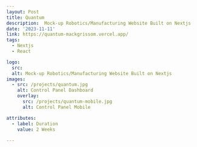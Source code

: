 ```yaml
---
layout: Post
title: Quantum
description:  Mock-up Robotics/Manufacturing Website Built on Nextjs
date: '2023-11-11'
link: https://quantum-mackgrissom.vercel.app/
tags:
  - Nextjs
  - React

logo:
  src: 
  alt: Mock-up Robotics/Manufacturing Website Built on Nextjs
images:
  - src: /projects/quantum.jpg
    alt: Control Panel Dashboard
    overlay:
      src: /projects/quantum-mobile.jpg
      alt: Control Panel Mobile

attributes:
  - label: Duration
    value: 2 Weeks
 
---
```

